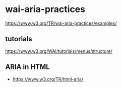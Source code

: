# wai-aria-practices
https://www.w3.org/TR/wai-aria-practices/examples/

## tutorials
https://www.w3.org/WAI/tutorials/menus/structure/

## ARIA in HTML
- https://www.w3.org/TR/html-aria/
